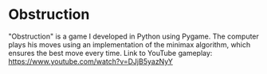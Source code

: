 # Obstruction
"Obstruction" is a game I developed in Python using Pygame. The computer plays his moves using an implementation of the minimax algorithm, which ensures the best move every time. Link to YouTube gameplay: https://www.youtube.com/watch?v=DJjB5yazNyY
